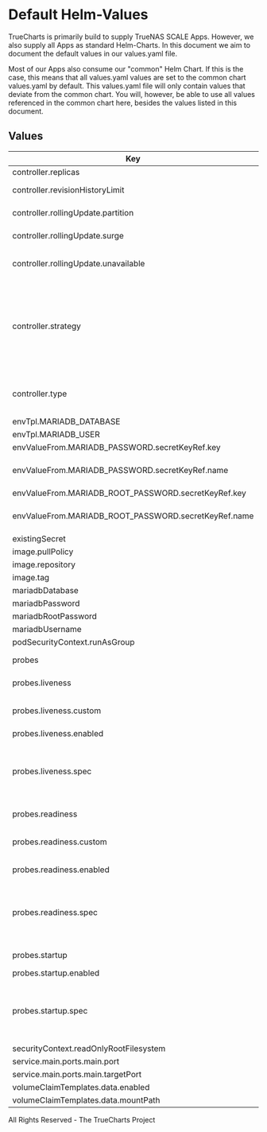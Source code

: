 # Default Helm-Values

TrueCharts is primarily build to supply TrueNAS SCALE Apps.
However, we also supply all Apps as standard Helm-Charts. In this document we aim to document the default values in our values.yaml file.

Most of our Apps also consume our "common" Helm Chart.
If this is the case, this means that all values.yaml values are set to the common chart values.yaml by default. This values.yaml file will only contain values that deviate from the common chart.
You will, however, be able to use all values referenced in the common chart here, besides the values listed in this document.

## Values

| Key | Type | Default | Description |
|-----|------|---------|-------------|
| controller.replicas | int | `1` | Number of desired pods |
| controller.revisionHistoryLimit | int | `3` | ReplicaSet revision history limit |
| controller.rollingUpdate.partition | string | `nil` | Set statefulset RollingUpdate partition |
| controller.rollingUpdate.surge | string | `nil` | Set deployment RollingUpdate max surge |
| controller.rollingUpdate.unavailable | int | `1` | Set deployment RollingUpdate max unavailable |
| controller.strategy | string | `"RollingUpdate"` | Set the controller upgrade strategy For Deployments, valid values are Recreate (default) and RollingUpdate. For StatefulSets, valid values are OnDelete and RollingUpdate (default). DaemonSets ignore this. |
| controller.type | string | `"statefulset"` | Set the controller type. Valid options are deployment, daemonset or statefulset |
| envTpl.MARIADB_DATABASE | string | `"{{ .Values.mariadbDatabase }}"` |  |
| envTpl.MARIADB_USER | string | `"{{ .Values.mariadbUsername }}"` |  |
| envValueFrom.MARIADB_PASSWORD.secretKeyRef.key | string | `"mariadb-password"` |  |
| envValueFrom.MARIADB_PASSWORD.secretKeyRef.name | string | `"{{ ( tpl .Values.existingSecret $ ) | default ( include \"common.names.fullname\" . ) }}"` |  |
| envValueFrom.MARIADB_ROOT_PASSWORD.secretKeyRef.key | string | `"mariadb-root-password"` |  |
| envValueFrom.MARIADB_ROOT_PASSWORD.secretKeyRef.name | string | `"{{ ( tpl .Values.existingSecret $ ) | default ( include \"common.names.fullname\" . ) }}"` |  |
| existingSecret | string | `""` |  |
| image.pullPolicy | string | `"IfNotPresent"` |  |
| image.repository | string | `"ghcr.io/truecharts/mariadb"` |  |
| image.tag | string | `"v10.6.5@sha256:393628e4fc0eb3f334c762c395477d85844294aedcdf5b0c88638a33a7ccb3f3"` |  |
| mariadbDatabase | string | `"test"` |  |
| mariadbPassword | string | `"testpass"` |  |
| mariadbRootPassword | string | `"testroot"` |  |
| mariadbUsername | string | `"test"` |  |
| podSecurityContext.runAsGroup | int | `0` |  |
| probes | object | See below | Probe configuration -- [[ref]](https://kubernetes.io/docs/tasks/configure-pod-container/configure-liveness-readiness-startup-probes/) |
| probes.liveness | object | See below | Liveness probe configuration |
| probes.liveness.custom | bool | `true` | Set this to `true` if you wish to specify your own livenessProbe |
| probes.liveness.enabled | bool | `true` | Enable the liveness probe |
| probes.liveness.spec | object | See below | The spec field contains the values for the default livenessProbe. If you selected `custom: true`, this field holds the definition of the livenessProbe. |
| probes.readiness | object | See below | Redainess probe configuration |
| probes.readiness.custom | bool | `true` | Set this to `true` if you wish to specify your own readinessProbe |
| probes.readiness.enabled | bool | `true` | Enable the readiness probe |
| probes.readiness.spec | object | See below | The spec field contains the values for the default readinessProbe. If you selected `custom: true`, this field holds the definition of the readinessProbe. |
| probes.startup | object | See below | Startup probe configuration |
| probes.startup.enabled | bool | `true` | Enable the startup probe |
| probes.startup.spec | object | See below | The spec field contains the values for the default livenessProbe. If you selected `custom: true`, this field holds the definition of the livenessProbe. |
| securityContext.readOnlyRootFilesystem | bool | `false` |  |
| service.main.ports.main.port | int | `3306` |  |
| service.main.ports.main.targetPort | int | `3306` |  |
| volumeClaimTemplates.data.enabled | bool | `true` |  |
| volumeClaimTemplates.data.mountPath | string | `"/bitnami/mariadb"` |  |

All Rights Reserved - The TrueCharts Project

